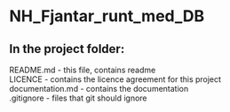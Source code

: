 # NH_Fjantar_runt_med_DB

## In the project folder:
  
README.md - this file, contains readme  
LICENCE - contains the licence agreement for this project  
documentation.md - contains the documentation  
.gitignore - files that git should ignore  